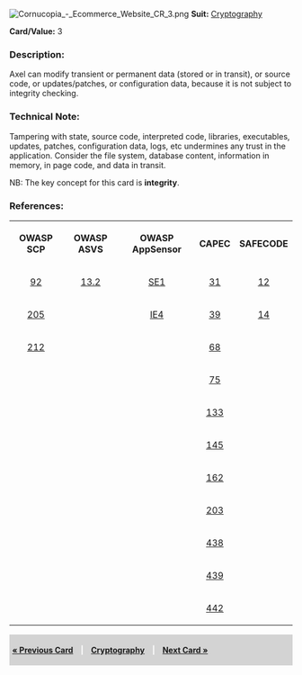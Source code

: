![Cornucopia_-_Ecommerce_Website_CR_3.png](Cornucopia_-_Ecommerce_Website_CR_3.png
"Cornucopia_-_Ecommerce_Website_CR_3.png") **Suit:**
[Cryptography](Cornucopia_-_Ecommerce_Website_-_CR "wikilink")

**Card/Value:** 3

### Description:

Axel can modify transient or permanent data (stored or in transit), or
source code, or updates/patches, or configuration data, because it is
not subject to integrity checking.

### Technical Note:

Tampering with state, source code, interpreted code, libraries,
executables, updates, patches, configuration data, logs, etc undermines
any trust in the application. Consider the file system, database
content, information in memory, in page code, and data in transit.

NB: The key concept for this card is **integrity**.

### References:

<table class="wikitable" style="text-align:center;">

<tr>

<th>

OWASP SCP

</th>

<th>

OWASP ASVS

</th>

<th>

OWASP AppSensor

</th>

<th>

CAPEC

</th>

<th>

SAFECODE

</th>

</tr>

<tr>

<td>

[92](OWASP_Secure_Coding_Practices_Checklist#92 "wikilink")

</td>

<td>

[13.2](OWASP_Application_Security_Verification_Standard#13.2 "wikilink")

</td>

<td>

[SE1](AppSensor_DetectionPoints#SE1 "wikilink")

</td>

<td>

[31](https://capec.mitre.org/data/definitions/31.html)

</td>

<td>

[12](SAFECode_Practical_Security_Stories#12 "wikilink")

</td>

</tr>

<tr>

<td>

[205](OWASP_Secure_Coding_Practices_Checklist#205 "wikilink")

</td>

<td>

</td>

<td>

[IE4](AppSensor_DetectionPoints#IE4 "wikilink")

</td>

<td>

[39](https://capec.mitre.org/data/definitions/39.html)

</td>

<td>

[14](SAFECode_Practical_Security_Stories#14 "wikilink")

</td>

</tr>

<tr>

<td>

[212](OWASP_Secure_Coding_Practices_Checklist#212 "wikilink")

</td>

<td>

</td>

<td>

</td>

<td>

[68](https://capec.mitre.org/data/definitions/68.html)

</td>

<td>

</td>

</tr>

<tr>

<td>

</td>

<td>

</td>

<td>

</td>

<td>

[75](https://capec.mitre.org/data/definitions/75.html)

</td>

<td>

</td>

</tr>

<tr>

<td>

</td>

<td>

</td>

<td>

</td>

<td>

[133](https://capec.mitre.org/data/definitions/133.html)

</td>

<td>

</td>

</tr>

<tr>

<td>

</td>

<td>

</td>

<td>

</td>

<td>

[145](https://capec.mitre.org/data/definitions/145.html)

</td>

<td>

</td>

</tr>

<tr>

<td>

</td>

<td>

</td>

<td>

</td>

<td>

[162](https://capec.mitre.org/data/definitions/162.html)

</td>

<td>

</td>

</tr>

<tr>

<td>

</td>

<td>

</td>

<td>

</td>

<td>

[203](https://capec.mitre.org/data/definitions/203.html)

</td>

<td>

</td>

</tr>

<tr>

<td>

</td>

<td>

</td>

<td>

</td>

<td>

[438](https://capec.mitre.org/data/definitions/438.html)

</td>

<td>

</td>

</tr>

<tr>

<td>

</td>

<td>

</td>

<td>

</td>

<td>

[439](https://capec.mitre.org/data/definitions/439.html)

</td>

<td>

</td>

</tr>

<tr>

<td>

</td>

<td>

</td>

<td>

</td>

<td>

[442](https://capec.mitre.org/data/definitions/442.html)

</td>

<td>

</td>

</tr>

</table>

<div style="padding:5px;background:LightGray;color:White;font-weight:bold;">

[« Previous Card](Cornucopia_-_Ecommerce_Website_-_CR_2 "wikilink")
<span style="padding-left:10px;padding-right:10px;"> |</span>
[Cryptography](Cornucopia_-_Ecommerce_Website_-_CR "wikilink")
<span style="padding-left:10px;padding-right:10px;"> |</span> [Next Card
»](Cornucopia_-_Ecommerce_Website_-_CR_4 "wikilink")

</div>